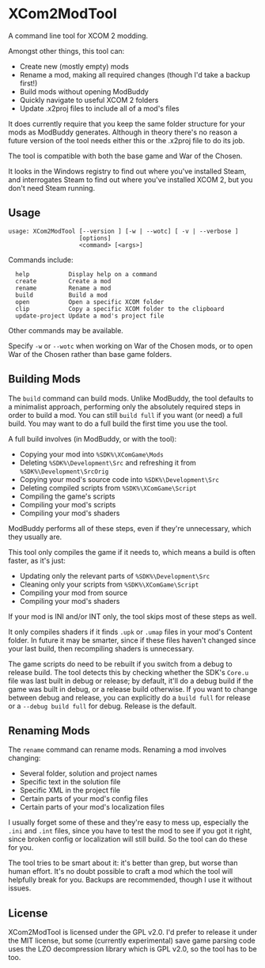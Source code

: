 # XCom2ModTool

A command line tool for XCOM 2 modding.

Amongst other things, this tool can:

- Create new (mostly empty) mods
- Rename a mod, making all required changes (though I'd take a backup first!)
- Build mods without opening ModBuddy
- Quickly navigate to useful XCOM 2 folders
- Update .x2proj files to include all of a mod's files

It does currently require that you keep the same folder structure for your mods
as ModBuddy generates. Although in theory there's no reason a future version of
the tool needs either this or the .x2proj file to do its job.

The tool is compatible with both the base game and War of the Chosen.

It looks in the Windows registry to find out where you've installed Steam, and
interrogates Steam to find out where you've installed XCOM 2, but you don't need
Steam running.

## Usage

    usage: XCom2ModTool [--version ] [-w | --wotc] [ -v | --verbose ]
                        [options]
                        <command> [<args>]

Commands include:

      help           Display help on a command
      create         Create a mod
      rename         Rename a mod
      build          Build a mod
      open           Open a specific XCOM folder
      clip           Copy a specific XCOM folder to the clipboard
      update-project Update a mod's project file

Other commands may be available.

Specify `-w` or `--wotc` when working on War of the Chosen mods, or to open
War of the Chosen rather than base game folders.

## Building Mods

The `build` command can build mods. Unlike ModBuddy, the tool
defaults to a minimalist approach, performing only the absolutely required steps
in order to build a mod. You can still `build full` if you want (or need) a full
build. You may want to do a full build the first time you use the tool.

A full build involves (in ModBuddy, or with the tool):

- Copying your mod into `%SDK%\XComGame\Mods`
- Deleting `%SDK%\Development\Src` and refreshing it from `%SDK%\Development\SrcOrig`
- Copying your mod's source code into `%SDK%\Development\Src`
- Deleting compiled scripts from `%SDK%\XComGame\Script`
- Compiling the game's scripts
- Compiling your mod's scripts
- Compiling your mod's shaders

ModBuddy performs all of these steps, even if they're unnecessary, which they usually are.

This tool only compiles the game if it needs to, which means a build is often faster, as it's just:

- Updating only the relevant parts of `%SDK%\Development\Src`
- Cleaning only your scripts from `%SDK%\XComGame\Script`
- Compiling your mod from source
- Compiling your mod's shaders

If your mod is INI and/or INT only, the tool skips most of these steps as well.

It only compiles shaders if it finds `.upk` or `.umap` files in your mod's
Content folder. In future it may be smarter, since if these files haven't
changed since your last build, then recompiling shaders is unnecessary.

The game scripts do need to be rebuilt if you switch from a debug to release
build. The tool detects this by checking whether the SDK's `Core.u`
file was last built in debug or release; by default, it'll do a debug build
if the game was built in debug, or a release build otherwise. If you want to
change between debug and release, you can explicitly do a `build full` for
release or a `--debug build full` for debug. Release is the default.

## Renaming Mods

The `rename` command can rename mods. Renaming a mod involves changing:

- Several folder, solution and project names
- Specific text in the solution file
- Specific XML in the project file
- Certain parts of your mod's config files
- Certain parts of your mod's localization files

I usually forget some of these and they're easy to mess up, especially the
`.ini` and `.int` files, since you have to test the mod to see if you got it
right, since broken config or localization will still build. So the tool can do
these for you.

The tool tries to be smart about it: it's better than grep, but worse than human
effort. It's no doubt possible to craft a mod which the tool will helpfully
break for you. Backups are recommended, though I use it without issues.

## License

XCom2ModTool is licensed under the GPL v2.0. I'd prefer to release it under the
MIT license, but some (currently experimental) save game parsing code uses the
LZO decompression library which is GPL v2.0, so the tool has to be too.
